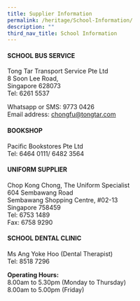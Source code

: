 ```yaml
---
title: Supplier Information
permalink: /heritage/School-Information/
description: ""
third_nav_title: School Information
---
```




#### SCHOOL BUS SERVICE
Tong Tar Transport Service Pte Ltd<br>
8 Soon Lee Road,<br>
Singapore 628073<br>
Tel: 6261 5537

Whatsapp or SMS: 9773 0426<br>
Email address: chongfu@tongtar.com

#### BOOKSHOP
Pacific Bookstores Pte Ltd<br>
Tel: 6464 0111/ 6482 3564

#### UNIFORM SUPPLIER
Chop Kong Chong, The Uniform Specialist<br>
604 Sembawang Road<br>
Sembawang Shopping Centre, #02-13<br>
Singapore 758459<br>
Tel: 6753 1489<br>
Fax: 6758 9290

#### SCHOOL DENTAL CLINIC
Ms Ang Yoke Hoo (Dental Therapist)<br>
Tel: 8518 7296<br>

**Operating Hours:** <br>
8.00am to 5.30pm (Monday to Thursday)<br>
8.00am to 5.00pm (Friday)